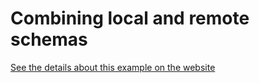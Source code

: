 # Combining local and remote schemas

[See the details about this example on the website](https://the-guild.dev/graphql/stitching/handbook/foundation/combining-local-and-remote-schemas)
